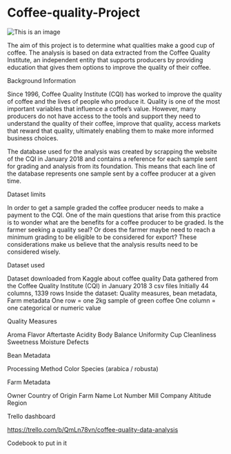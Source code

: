 # Coffee-quality-Project

![This is an image](https://s1.qwant.com/thumbr/0x0/b/f/da8d590028a6c3e739e9ec4f5981793621f359d435ee8d3ace9775d2dd1389/cec1033bff7927e2ce0955659af65dda_M.jpg?u=https%3A%2F%2Fwww.businessincameroon.com%2Fmedia%2Fk2%2Fitems%2Fcache%2Fcec1033bff7927e2ce0955659af65dda_M.jpg&q=0&b=1&p=0&a=0)

The aim of this project is to determine what qualities make a good cup of coffee. The analysis is based on data extracted from the Coffee Quality Institute, an independent entity that supports producers by providing education that gives them options to improve the quality of their coffee. 

Background Information

Since 1996, Coffee Quality Institute (CQI) has worked to improve the quality of coffee and the lives of people who produce it. Quality is one of the most important variables that influence a coffee’s value. However, many producers do not have access to the tools and support they need to understand the quality of their coffee, improve that quality, access markets that reward that quality, ultimately enabling them to make more informed business choices.

The database used for the analysis was created by scrapping the website of the CQI in January 2018 and contains a reference for each sample sent for grading and analysis from its foundation. This means that each line of the database represents one sample sent by a coffee producer at a given time. 

Dataset limits

In order to get a sample graded the coffee producer needs to make a payment to the CQI. One of the main questions that arise from this practice is to wonder what are the benefits for a coffee producer to be graded. Is the farmer seeking a quality seal? Or does the farmer maybe need to reach a minimum grading to be eligible to be considered for export? These considerations make us believe that the analysis results need to be considered wisely.

Dataset used

Dataset downloaded from Kaggle about coffee quality
Data gathered from the Coffee Quality Institute (CQI) in January 2018
3 csv files
Initially 44 columns, 1339 rows
Inside the dataset: Quality measures, bean metadata, Farm metadata
One row = one 2kg sample of green coffee
One column = one categorical or numeric value

Quality Measures

Aroma
Flavor
Aftertaste
Acidity
Body
Balance
Uniformity
Cup Cleanliness
Sweetness
Moisture
Defects

Bean Metadata

Processing Method
Color
Species (arabica / robusta)

Farm Metadata

Owner
Country of Origin
Farm Name
Lot Number
Mill
Company
Altitude
Region

Trello dashboard

https://trello.com/b/QmLn78vn/coffee-quality-data-analysis

Codebook to put in it 
